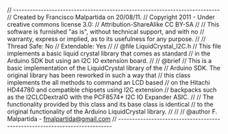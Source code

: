 // ---------------------------------------------------------------------------
// Created by Francisco Malpartida on 20/08/11.
// Copyright 2011 - Under creative commons license 3.0:
//        Attribution-ShareAlike CC BY-SA
//
// This software is furnished "as is", without technical support, and with no 
// warranty, express or implied, as to its usefulness for any purpose.
//
// Thread Safe: No
// Extendable: Yes
//
// @file LiquidCrystal_I2C.h
// This file implements a basic liquid crystal library that comes as standard
// in the Arduino SDK but using an I2C IO extension board.
// 
// @brief 
// This is a basic implementation of the LiquidCrystal library of the
// Arduino SDK. The original library has been reworked in such a way that 
// this class implements the all methods to command an LCD based
// on the Hitachi HD44780 and compatible chipsets using I2C extension
// backpacks such as the I2CLCDextraIO with the PCF8574* I2C IO Expander ASIC.
//
// The functionality provided by this class and its base class is identical
// to the original functionality of the Arduino LiquidCrystal library.
//
//
// @author F. Malpartida - fmalpartida@gmail.com
// ---------------------------------------------------------------------------